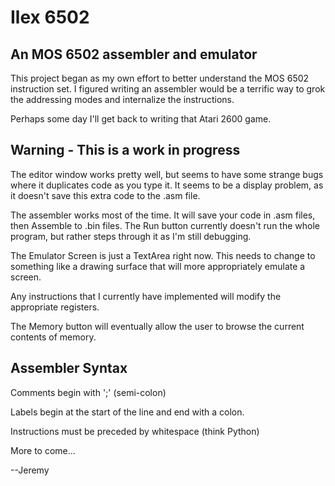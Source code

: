 # Ilex 6502
## An MOS 6502 assembler and emulator

This project began as my own effort to better understand the MOS 6502 instruction set. I figured writing an assembler would be a terrific way to grok the addressing modes and internalize the instructions.

Perhaps some day I'll get back to writing that Atari 2600 game.

## Warning - This is a work in progress

The editor window works pretty well, but seems to have some strange bugs where it duplicates code as you type it.  It seems to be a display problem, as it doesn't save this extra code to the .asm file.

The assembler works most of the time.  It will save your code in .asm files, then Assemble to .bin files.  The Run button currently doesn't run the whole program, but rather steps through it as I'm still debugging.

The Emulator Screen is just a TextArea right now.  This needs to change to something like a drawing surface that will more appropriately emulate a screen.

Any instructions that I currently have implemented will modify the appropriate registers.

The Memory button will eventually allow the user to browse the current contents of memory.

## Assembler Syntax

Comments begin with ';' (semi-colon)

Labels begin at the start of the line and end with a colon.

Instructions must be preceded by whitespace (think Python)

More to come...

--Jeremy
